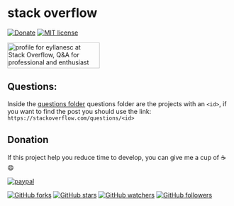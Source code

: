 # stack overflow
[![Donate](https://img.shields.io/badge/Donate-PayPal-green.svg)](https://www.paypal.me/eyllanesc) [![MIT license](http://img.shields.io/badge/license-MIT-brightgreen.svg)](https://github.com/eyllanesc/stackoverflow/blob/master/LICENSE)

<a href="https://stackoverflow.com/users/6622587/eyllanesc"><img src="https://stackoverflow.com/users/flair/6622587.png" width="208" height="58" alt="profile for eyllanesc at Stack Overflow, Q&amp;A for professional and enthusiast programmers" title="profile for eyllanesc at Stack Overflow, Q&amp;A for professional and enthusiast programmers"></a>

## Questions:

Inside the [questions folder](https://github.com/eyllanesc/stackoverflow/tree/master/questions) questions folder are the projects with an `<id>`, if you want to find the post you should use the link: ` https://stackoverflow.com/questions/<id> `

## Donation

If this project help you reduce time to develop, you can give me a cup of :coffee: :smile:

[![paypal](https://www.paypalobjects.com/en_US/i/btn/btn_donateCC_LG.gif)](https://www.paypal.me/eyllanesc)

[![GitHub forks](https://img.shields.io/github/forks/eyllanesc/stackoverflow.svg?style=social&label=Fork)](https://github.com/eyllanesc/stackoverflow)
[![GitHub stars](https://img.shields.io/github/stars/eyllanesc/stackoverflow.svg?style=social&label=Star)](https://github.com/eyllanesc/stackoverflow)
[![GitHub watchers](https://img.shields.io/github/watchers/eyllanesc/stackoverflow.svg?style=social&label=Watch)](https://github.com/eyllanesc/stackoverflow)
[![GitHub followers](https://img.shields.io/github/followers/eyllanesc.svg?style=social&label=Follow)](https://github.com/eyllanesc/stackoverflow)
